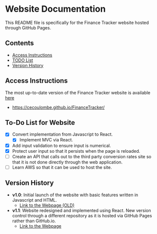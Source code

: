 # Website Documentation

This README file is specifically for the Finance Tracker website hosted through GitHub Pages.

## Contents
- [Access Instructions](#Access-Instructions)
- [TODO List](#To-Do-List-for-Website)
- [Version History](#Version-History)

## Access Instructions
The most up-to-date version of the Finance Tracker website is available [here](https://cecoulombe.github.io/FinanceTracker/)
- https://cecoulombe.github.io/FinanceTracker/

## To-Do List for Website

- [x] Convert implementation from Javascript to React.
  - [x] Implement MVC via React.
- [x] Add input validation to ensure input is numerical.
- [x] Protect user input so that it persists when the page is reloaded.
- [ ] Create an API that calls out to the third party conversion rates site so that it is not done directly through the web application.
- [ ] Learn AWS so that it can be used to host the site.

## Version History

- **v1.0**: Initial launch of the website with basic features written in Javascript and HTML.
  - [Link to the Webpage (OLD)](https://cecoulombe.github.io/FinanceTracker/tracker_HTML)
- **v1.1**: Website redesigned and implemented using React. New version control through a different repository as it is hosted via GitHub Pages rather than GitHub.io.
  - [Link to the Webpage](https://cecoulombe.github.io/FinanceTracker/)
